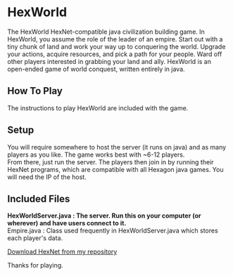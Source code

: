 # HexWorld
The HexWorld HexNet-compatible java civilization building game.
In HexWorld, you assume the role of the leader of an empire. Start out with a tiny chunk of land and work your way up to conquering the world. Upgrade your actions, acquire resources, and pick a path for your people. Ward off other players interested in grabbing your land and ally. HexWorld is an open-ended game of world conquest, written entirely in java.

## How To Play
The instructions to play HexWorld are included with the game.

## Setup
You will require somewhere to host the server (it runs on java) and as many players as you like. The game works best with ~6-12 players.  
From there, just run the server. The players then join in by running their HexNet programs, which are compatible with all Hexagon java games. You will need the IP of the host.  

## Included Files
**HexWorldServer.java : The server. Run this on your computer (or wherever) and have users connect to it.**  
Empire.java : Class used frequently in HexWorldServer.java which stores each player's data.   

[Download HexNet from my repository](https://github.com/MillerHollinger/Random)

Thanks for playing. 
